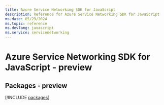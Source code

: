 ```yaml
---
title: Azure Service Networking SDK for JavaScript
description: Reference for Azure Service Networking SDK for JavaScript
ms.date: 05/29/2024
ms.topic: reference
ms.devlang: javascript
ms.service: servicenetworking
---
```

# Azure Service Networking SDK for JavaScript - preview
## Packages - preview
[!INCLUDE [packages](service-networking-index.md)]